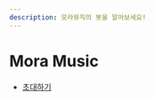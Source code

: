 ```yaml
---
description: 모라뮤직의 봇을 알아보세요!
---
```


# Mora Music

- [초대하기](https://discord.com/api/oauth2/authorize?client_id=997370848103104513&permissions=8&scope=applications.commands%20bot)
